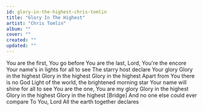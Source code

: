 ```yaml
---
id: glory-in-the-highest-chris-tomlin
title: "Glory In The Highest"
artist: "Chris Tomlin"
album: ""
cover: ""
created: ""
updated: ""
---
```


You are the first, You go before
You are the last, Lord, You're the encore
Your name's in lights for all to see
The starry host declare Your glory
Glory in the highest
Glory in the highest
Glory in the highest
Apart from You there is no God
Light of the world, the brightened morning star
Your name will shine for all to see
You are the one, You are my glory
Glory in the highest
Glory in the highest
Glory in the highest
[Bridge]
And no one else could ever compare
To You, Lord
All the earth together declares